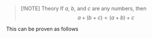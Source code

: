 > [!NOTE] Theory
> If $a$, $b$, and $c$ are any numbers, then$$a+(b+c)=(a+b)+c$$

This can be proven as follows
$$$$